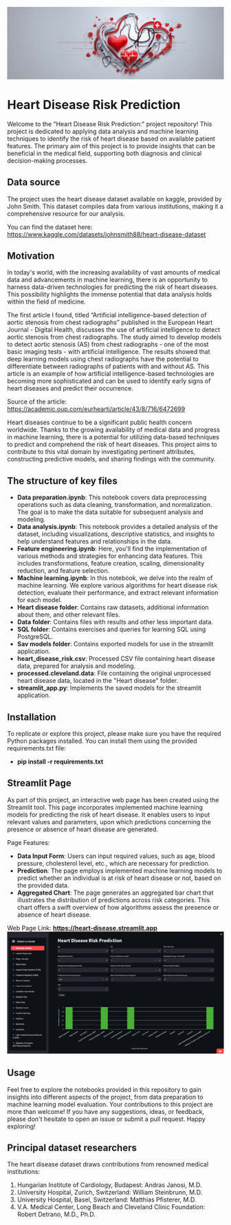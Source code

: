 ![alt text](https://github.com/MrDomian/Heart-Disease-Risk-Prediction/blob/main/Data/Risk_of_heart_disease_banner.jpg)
# Heart Disease Risk Prediction

Welcome to the "Heart Disease Risk Prediction:" project repository! This project is dedicated to applying data analysis and machine learning techniques to identify the risk of heart disease based on available patient features. The primary aim of this project is to provide insights that can be beneficial in the medical field, supporting both diagnosis and clinical decision-making processes.

## Data source

The project uses the heart disease dataset available on kaggle, provided by John Smith. This dataset compiles data from various institutions, making it a comprehensive resource for our analysis.

You can find the dataset here: https://www.kaggle.com/datasets/johnsmith88/heart-disease-dataset

## Motivation

In today's world, with the increasing availability of vast amounts of medical data and advancements in machine learning, there is an opportunity to harness data-driven technologies for predicting the risk of heart diseases. This possibility highlights the immense potential that data analysis holds within the field of medicine.

The first article I found, titled “Artificial intelligence-based detection of aortic stenosis from chest radiographs” published in the European Heart Journal - Digital Health, discusses the use of artificial intelligence to detect aortic stenosis from chest radiographs. The study aimed to develop models to detect aortic stenosis (AS) from chest radiographs - one of the most basic imaging tests - with artificial intelligence. The results showed that deep learning models using chest radiographs have the potential to differentiate between radiographs of patients with and without AS. This article is an example of how artificial intelligence-based technologies are becoming more sophisticated and can be used to identify early signs of heart diseases and predict their occurrence.

Source of the article: https://academic.oup.com/eurheartj/article/43/8/716/6472699

Heart diseases continue to be a significant public health concern worldwide. Thanks to the growing availability of medical data and progress in machine learning, there is a potential for utilizing data-based techniques to predict and comprehend the risk of heart diseases. This project aims to contribute to this vital domain by investigating pertinent attributes, constructing predictive models, and sharing findings with the community.

## The structure of key files

- **Data preparation.ipynb**: This notebook covers data preprocessing operations such as data cleaning, transformation, and normalization. The goal is to make the data suitable for subsequent analysis and modeling.
- **Data analysis.ipynb**: This notebook provides a detailed analysis of the dataset, including visualizations, descriptive statistics, and insights to help understand features and relationships in the data.
- **Feature engineering.ipynb**: Here, you'll find the implementation of various methods and strategies for enhancing data features. This includes transformations, feature creation, scaling, dimensionality reduction, and feature selection.
- **Machine learning.ipynb**: In this notebook, we delve into the realm of machine learning. We explore various algorithms for heart disease risk detection, evaluate their performance, and extract relevant information for each model.
- **Heart disease folder**: Contains raw datasets, additional information about them, and other relevant files.
- **Data folder**: Contains files with results and other less important data.
- **SQL folder**: Contains exercises and queries for learning SQL using PostgreSQL.
- **Sav models folder**: Contains exported models for use in the streamlit application.
- **heart_disease_risk.csv**: Processed CSV file containing heart disease data, prepared for analysis and modeling.
- **processed.cleveland.data**: File containing the original unprocessed heart disease data, located in the "Heart disease" folder.
- **streamlit_app.py**: Implements the saved models for the streamlit application.

## Installation

To replicate or explore this project, please make sure you have the required Python packages installed. You can install them using the provided requirements.txt file:
- **pip install -r requirements.txt**

## Streamlit Page

As part of this project, an interactive web page has been created using the Streamlit tool. This page incorporates implemented machine learning models for predicting the risk of heart disease. It enables users to input relevant values and parameters, upon which predictions concerning the presence or absence of heart disease are generated.

Page Features:
- **Data Input Form**: Users can input required values, such as age, blood pressure, cholesterol level, etc., which are necessary for prediction.
- **Prediction**: The page employs implemented machine learning models to predict whether an individual is at risk of heart disease or not, based on the provided data.
- **Aggregated Chart**: The page generates an aggregated bar chart that illustrates the distribution of predictions across risk categories. This chart offers a swift overview of how algorithms assess the presence or absence of heart disease.

Web Page Link: **https://heart-disease.streamlit.app**
![alt text](https://github.com/MrDomian/Heart-Disease-Risk-Prediction/blob/main/Data/screen_streamlit_page.png)

## Usage

Feel free to explore the notebooks provided in this repository to gain insights into different aspects of the project, from data preparation to machine learning model evaluation. Your contributions to this project are more than welcome! If you have any suggestions, ideas, or feedback, please don't hesitate to open an issue or submit a pull request. Happy exploring!

## Principal dataset researchers

The heart disease dataset draws contributions from renowned medical institutions:
1. Hungarian Institute of Cardiology, Budapest: Andras Janosi, M.D.
2. University Hospital, Zurich, Switzerland: William Steinbrunn, M.D.
3. University Hospital, Basel, Switzerland: Matthias Pfisterer, M.D.
4. V.A. Medical Center, Long Beach and Cleveland Clinic Foundation: Robert Detrano, M.D., Ph.D.
